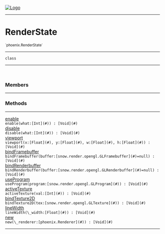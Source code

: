 
[![Logo](../../images/logo.png)](../../api/index.html)

---



<h1>RenderState</h1>
<small>`phoenix.RenderState`</small>



---

`class`

---

&nbsp;
&nbsp;



<h3>Members</h3> <hr/>





<h3>Methods</h3> <hr/><span class="method apipage">
            <a name="enable"><a class="lift" href="#enable">enable</a></a> <div class="clear"></div><code class="signature apipage">enable(what:[Int](#)<span></span>) : [Void](#)</code><br/><span class="small_desc_flat"></span>
        </span>
    <span class="method apipage">
            <a name="disable"><a class="lift" href="#disable">disable</a></a> <div class="clear"></div><code class="signature apipage">disable(what:[Int](#)<span></span>) : [Void](#)</code><br/><span class="small_desc_flat"></span>
        </span>
    <span class="method apipage">
            <a name="viewport"><a class="lift" href="#viewport">viewport</a></a> <div class="clear"></div><code class="signature apipage">viewport(x:[Float](#)<span></span>, y:[Float](#)<span></span>, w:[Float](#)<span></span>, h:[Float](#)<span></span>) : [Void](#)</code><br/><span class="small_desc_flat"></span>
        </span>
    <span class="method apipage">
            <a name="bindFramebuffer"><a class="lift" href="#bindFramebuffer">bindFramebuffer</a></a> <div class="clear"></div><code class="signature apipage">bindFramebuffer(buffer:[snow.render.opengl.GLFramebuffer](#)<span>=null</span>) : [Void](#)</code><br/><span class="small_desc_flat"></span>
        </span>
    <span class="method apipage">
            <a name="bindRenderbuffer"><a class="lift" href="#bindRenderbuffer">bindRenderbuffer</a></a> <div class="clear"></div><code class="signature apipage">bindRenderbuffer(buffer:[snow.render.opengl.GLRenderbuffer](#)<span>=null</span>) : [Void](#)</code><br/><span class="small_desc_flat"></span>
        </span>
    <span class="method apipage">
            <a name="useProgram"><a class="lift" href="#useProgram">useProgram</a></a> <div class="clear"></div><code class="signature apipage">useProgram(program:[snow.render.opengl.GLProgram](#)<span></span>) : [Void](#)</code><br/><span class="small_desc_flat"></span>
        </span>
    <span class="method apipage">
            <a name="activeTexture"><a class="lift" href="#activeTexture">activeTexture</a></a> <div class="clear"></div><code class="signature apipage">activeTexture(val:[Int](#)<span></span>) : [Void](#)</code><br/><span class="small_desc_flat"></span>
        </span>
    <span class="method apipage">
            <a name="bindTexture2D"><a class="lift" href="#bindTexture2D">bindTexture2D</a></a> <div class="clear"></div><code class="signature apipage">bindTexture2D(tex:[snow.render.opengl.GLTexture](#)<span></span>) : [Void](#)</code><br/><span class="small_desc_flat"></span>
        </span>
    <span class="method apipage">
            <a name="lineWidth"><a class="lift" href="#lineWidth">lineWidth</a></a> <div class="clear"></div><code class="signature apipage">lineWidth(\_width:[Float](#)<span></span>) : [Void](#)</code><br/><span class="small_desc_flat"></span>
        </span>
    <span class="method apipage">
            <a name="new"><a class="lift" href="#new">new</a></a> <div class="clear"></div><code class="signature apipage">new(\_renderer:[phoenix.Renderer](#)<span></span>) : [Void](#)</code><br/><span class="small_desc_flat"></span>
        </span>
    





---

&nbsp;
&nbsp;
&nbsp;
&nbsp;